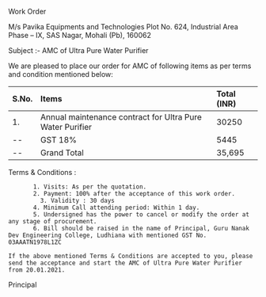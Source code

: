 Work Order

M/s Pavika Equipments and Technologies
Plot No. 624, Industrial Area
Phase – IX, SAS Nagar,
Mohali (Pb), 160062



Subject :-  AMC of Ultra Pure Water Purifier

 We are pleased to place our order for AMC of following items as per terms and condition mentioned below:

| S.No. | Items                                                     | Total (INR) |
|:------|:----------------------------------------------------------|:------------|
| 1.    | Annual maintenance contract for Ultra Pure Water Purifier | 30250       |
| --    | GST 18%                                                   | 5445        |
| --    | Grand Total                                               | 35,695      |

Terms & Conditions :

           1. Visits: As per the quotation.
           2. Payment: 100% after the acceptance of this work order.
	         3. Validity : 30 days
           4. Minimum Call attending period: Within 1 day.
           5. Undersigned has the power to cancel or modify the order at any stage of procurement.
           6. Bill should be raised in the name of Principal, Guru Nanak Dev Engineering College, Ludhiana with mentioned GST No. 03AAATN1978L1ZC

	If the above mentioned Terms & Conditions are accepted to you, please send the acceptance and start the AMC of Ultra Pure Water Purifier from 20.01.2021.


Principal
